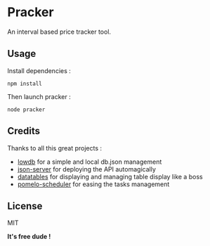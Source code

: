 # Pracker #
An interval based price tracker tool.

## Usage ##
Install dependencies :
```
npm install 
```
Then launch pracker :
```
node pracker 
```

## Credits ##

Thanks to all this great projects :

* [lowdb](https://github.com/typicode/lowdb) for a simple and local db.json management
* [json-server](https://github.com/typicode/json-server) for deploying the API automagically
*  [datatables](https://github.com/DataTables/DataTables) for displaying and managing table display like a boss
*  [pomelo-scheduler](https://github.com/NetEase/pomelo-scheduler) for easing the tasks management

## License ##

MIT

**It's free dude !**